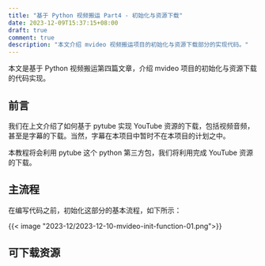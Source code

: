 ```yaml
---
title: "基于 Python 视频搬运 Part4 - 初始化与资源下载"
date: 2023-12-09T15:37:15+08:00
draft: true
comment: true
description: "本文介绍 mvideo 视频搬运项目的初始化与资源下载部分的实现代码。"
---
```


本文是基于 Python 视频搬运第四篇文章，介绍 mvideo 项目的初始化与资源下载的代码实现。

## 前言

我们在上文介绍了如何基于 pytube 实现 YouTube 资源的下载，包括视频音频，甚至是字幕的下载。当然，字幕在本项目中暂时不在本项目的计划之中。

本教程将会利用 pytube 这个 python 第三方包，我们将利用完成 YouTube 资源的下载。

## 主流程

在编写代码之前，初始化这部分的基本流程，如下所示：

{{< image "2023-12/2023-12-10-mvideo-init-function-01.png">}}

## 可下载资源



